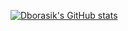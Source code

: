 [![Dborasik's GitHub stats](https://github-readme-stats.vercel.app/api?username=Dborasik)](https://github.com/anuraghazra/github-readme-stats)
